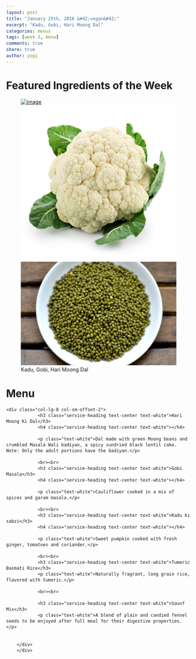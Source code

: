 ```yaml
---
layout: post
title: "January 25th, 2016 &#42;vegan&#42;"
excerpt: "Kadu, Gobi, Hari Moong Dal"
categories: menus
tags: [week 3, menu]
comments: true
share: true
author: yogi
---
```


# Featured Ingredients of the Week

<figure class="third">
	<a href="https://raw.githubusercontent.com/yogibelly/yogibelly.github.io/master/img/portfolio/kabocha.jpg"><img src="https://raw.githubusercontent.com/yogibelly/yogibelly.github.io/master/img/portfolio/kabocha.jpg" alt="image"></a>
	<a href="https://raw.githubusercontent.com/yogibelly/yogibelly.github.io/master/img/portfolio/cauliflower.jpg"><img src="https://raw.githubusercontent.com/yogibelly/yogibelly.github.io/master/img/portfolio/cauliflower.jpg" alt="image"></a>
	<a href="https://raw.githubusercontent.com/yogibelly/yogibelly.github.io/master/img/portfolio/greenmoong.jpg"><img src="https://raw.githubusercontent.com/yogibelly/yogibelly.github.io/master/img/portfolio/greenmoong.jpg" alt="image"></a>
	<figcaption>Kadu, Gobi, Hari Moong Dal</figcaption>
</figure>


# Menu

<div class="row">

	<div class="col-lg-8 col-sm-offset-2">
                <h3 class="service-heading text-center text-white">Hari Moong Ki Dal</h3>
                <h4 class="service-heading text-center text-white"></h4>

				<p class="text-white">Dal made with green Moong beans and crumbled Masala Wali badiyan, a spicy sundried black lentil cake. Note: Only the adult portions have the badiyan.</p>

                <br><br>
                <h3 class="service-heading text-center text-white">Gobi Masala</h3>
                <h4 class="service-heading text-center text-white"></h4>

                <p class="text-white">Cauliflower cooked in a mix of spices and garam masala.</p>

                <br><br>
                <h3 class="service-heading text-center text-white">Kadu ki sabzi</h3>
                <h4 class="service-heading text-center text-white"></h4>

                <p class="text-white">Sweet pumpkin cooked with fresh ginger, tomatoes and coriander.</p>

                <br><br>
                <h3 class="service-heading text-center text-white">Tumeric Basmati Rice</h3>
                <p class="text-white">Naturally fragrant, long grain rice, flavored with tumeric.</p>

				<br><br>
				
				<h3 class="service-heading text-center text-white">Saunf Mix</h3>
				<p class="text-white">A blend of plain and candied fennel seeds to be enjoyed after full meal for their digestive properties.</p>


		</div>
		</div>
